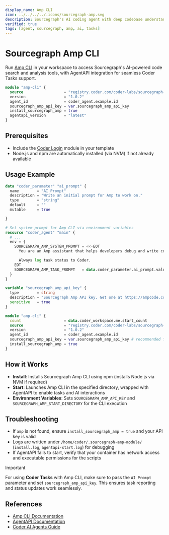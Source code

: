 ```yaml
---
display_name: Amp CLI
icon: ../../../../.icons/sourcegraph-amp.svg
description: Sourcegraph's AI coding agent with deep codebase understanding and intelligent code search capabilities
verified: true
tags: [agent, sourcegraph, amp, ai, tasks]
---
```


# Sourcegraph Amp CLI

Run [Amp CLI](https://ampcode.com/) in your workspace to access Sourcegraph's AI-powered code search and analysis tools, with AgentAPI integration for seamless Coder Tasks support.

```tf
module "amp-cli" {
  source                  = "registry.coder.com/coder-labs/sourcegraph-amp/coder"
  version                 = "1.0.2"
  agent_id                = coder_agent.example.id
  sourcegraph_amp_api_key = var.sourcegraph_amp_api_key
  install_sourcegraph_amp = true
  agentapi_version        = "latest"
}
```

## Prerequisites

- Include the [Coder Login](https://registry.coder.com/modules/coder-login/coder) module in your template
- Node.js and npm are automatically installed (via NVM) if not already available

## Usage Example

```tf
data "coder_parameter" "ai_prompt" {
  name        = "AI Prompt"
  description = "Write an initial prompt for Amp to work on."
  type        = "string"
  default     = ""
  mutable     = true

}

# Set system prompt for Amp CLI via environment variables
resource "coder_agent" "main" {
  # ...
  env = {
    SOURCEGRAPH_AMP_SYSTEM_PROMPT = <<-EOT
      You are an Amp assistant that helps developers debug and write code efficiently.

      Always log task status to Coder.
    EOT
    SOURCEGRAPH_AMP_TASK_PROMPT   = data.coder_parameter.ai_prompt.value
  }
}

variable "sourcegraph_amp_api_key" {
  type        = string
  description = "Sourcegraph Amp API key. Get one at https://ampcode.com/settings"
  sensitive   = true
}

module "amp-cli" {
  count                   = data.coder_workspace.me.start_count
  source                  = "registry.coder.com/coder-labs/sourcegraph-amp/coder"
  version                 = "1.0.2"
  agent_id                = coder_agent.example.id
  sourcegraph_amp_api_key = var.sourcegraph_amp_api_key # recommended for authenticated usage
  install_sourcegraph_amp = true
}
```

## How it Works

- **Install**: Installs Sourcegraph Amp CLI using npm (installs Node.js via NVM if required)
- **Start**: Launches Amp CLI in the specified directory, wrapped with AgentAPI to enable tasks and AI interactions
- **Environment Variables**: Sets `SOURCEGRAPH_AMP_API_KEY` and `SOURCEGRAPH_AMP_START_DIRECTORY` for the CLI execution

## Troubleshooting

- If `amp` is not found, ensure `install_sourcegraph_amp = true` and your API key is valid
- Logs are written under `/home/coder/.sourcegraph-amp-module/` (`install.log`, `agentapi-start.log`) for debugging
- If AgentAPI fails to start, verify that your container has network access and executable permissions for the scripts

> [!IMPORTANT]
> For using **Coder Tasks** with Amp CLI, make sure to pass the `AI Prompt` parameter and set `sourcegraph_amp_api_key`.
> This ensures task reporting and status updates work seamlessly.

## References

- [Amp CLI Documentation](https://ampcode.com/manual)
- [AgentAPI Documentation](https://github.com/coder/agentapi)
- [Coder AI Agents Guide](https://coder.com/docs/tutorials/ai-agents)
